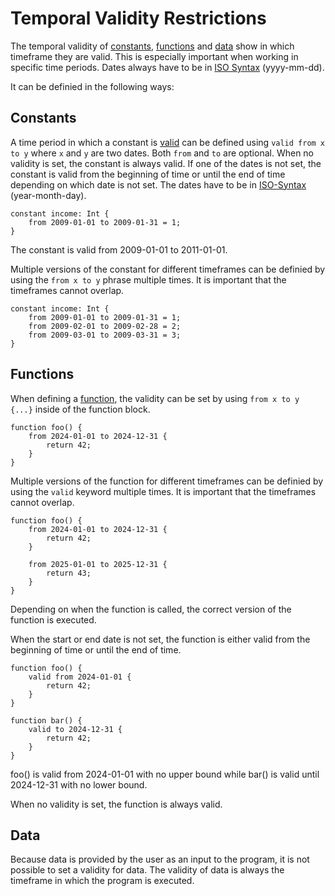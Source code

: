 # Temporal Validity Restrictions

The temporal validity of [constants](#constants), [functions](#functions) and [data](#data) show in which timeframe they are valid. This is especially important when working in specific time periods. Dates always have to be in [ISO Syntax][date syntax] (yyyy-mm-dd).

It can be definied in the following ways:

## Constants

A time period in which a constant is [valid][Validity] can be defined using `valid from x to y` where `x` and `y` are two dates. Both `from` and `to` are optional. When no validity is set, the constant is always valid. If one of the dates is not set, the constant is valid from the beginning of time or until the end of time depending on which date is not set. The dates have to be in [ISO-Syntax][date syntax] (year-month-day).

```ttsl
constant income: Int {
    from 2009-01-01 to 2009-01-31 = 1;
}
```

The constant is valid from 2009-01-01 to 2011-01-01.

Multiple versions of the constant for different timeframes can be definied by using the `from x to y` phrase multiple times. It is important that the timeframes cannot overlap.

```ttsl
constant income: Int {
    from 2009-01-01 to 2009-01-31 = 1;
    from 2009-02-01 to 2009-02-28 = 2;
    from 2009-03-01 to 2009-03-31 = 3;
}
```

## Functions

When defining a [function](#functions), the validity can be set by using `from x to y {...}` inside of the function block.

```ttsl
function foo() {
    from 2024-01-01 to 2024-12-31 {
        return 42;
    }
}
```

Multiple versions of the function for different timeframes can be definied by using the `valid` keyword multiple times. It is important that the timeframes cannot overlap.

```ttsl
function foo() {
    from 2024-01-01 to 2024-12-31 {
        return 42;
    }

    from 2025-01-01 to 2025-12-31 {
        return 43;
    }
}
```

Depending on when the function is called, the correct version of the function is executed.

When the start or end date is not set, the function is either valid from the beginning of time or until the end of time.

```ttsl
function foo() {
    valid from 2024-01-01 {
        return 42;
    }
}
```

```ttsl
function bar() {
    valid to 2024-12-31 {
        return 42;
    }
}
```

foo() is valid from 2024-01-01 with no upper bound while bar() is valid until 2024-12-31 with no lower bound.

When no validity is set, the function is always valid.

## Data

Because data is provided by the user as an input to the program, it is not possible to set a validity for data. The validity of data is always the timeframe in which the program is executed.

[date syntax]: validity.md#date
[Validity]: validity.md
